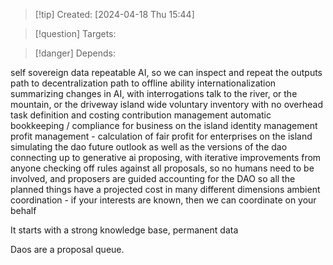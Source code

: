 
>[!tip] Created: [2024-04-18 Thu 15:44]

>[!question] Targets: 

>[!danger] Depends: 

self sovereign data
repeatable AI, so we can inspect and repeat the outputs
path to decentralization
path to offline ability
internationalization
summarizing changes in AI, with interrogations
talk to the river, or the mountain, or the driveway
island wide voluntary inventory with no overhead
task definition and costing
contribution management
automatic bookkeeping / compliance for business on the island
identity management
profit management - calculation of fair profit for enterprises on the island
simulating the dao future outlook as well as the versions of the dao
connecting up to 
generative ai proposing, with iterative improvements from anyone
checking off rules against all proposals, so no humans need to be involved, and proposers are guided
accounting for the DAO so all the planned things have a projected cost in many different dimensions
ambient coordination - if your interests are known, then we can coordinate on your behalf

It starts with a strong knowledge base, permanent data

Daos are a proposal queue.